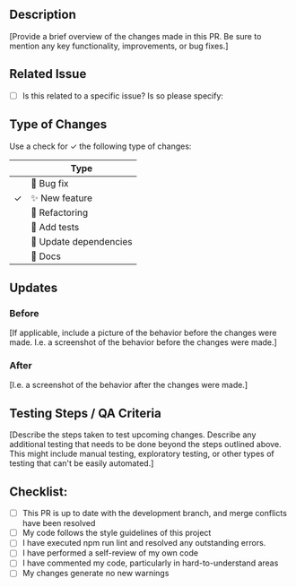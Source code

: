 ## Description

[Provide a brief overview of the changes made in this PR. Be sure to mention any key functionality, improvements, or bug fixes.]

## Related Issue

-   [ ] Is this related to a specific issue? Is so please specify:

## Type of Changes

Use a check for ✓ the following type of changes:

|     | Type                       |
| --- | -------------------------- |
|     | :bug: Bug fix              |
| ✓   | :sparkles: New feature     |
|     | :hammer: Refactoring       |
|     | :100: Add tests            |
|     | :link: Update dependencies |
|     | :scroll: Docs              |

## Updates

### Before

[If applicable, include a picture of the behavior before the changes were made. I.e. a screenshot of the behavior before the changes were made.]

### After

[I.e. a screenshot of the behavior after the changes were made.]

## Testing Steps / QA Criteria

[Describe the steps taken to test upcoming changes. Describe any additional testing that needs to be done beyond the steps outlined above. This might include manual testing, exploratory testing, or other types of testing that can't be easily automated.]

## Checklist:

-   [ ] This PR is up to date with the development branch, and merge conflicts have been resolved
-   [ ] My code follows the style guidelines of this project
-   [ ] I have executed npm run lint and resolved any outstanding errors. 
-   [ ] I have performed a self-review of my own code
-   [ ] I have commented my code, particularly in hard-to-understand areas
-   [ ] My changes generate no new warnings
